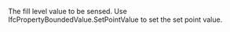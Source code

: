 The fill level value to be sensed. Use IfcPropertyBoundedValue.SetPointValue to set the set point value.
